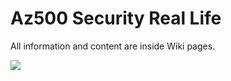 # Az500 Security Real Life

All information and content are inside Wiki pages.

![](https://www.reimling.eu/wp-content/uploads/2020/04/Az-500-article-logo-1-672x372.png)
